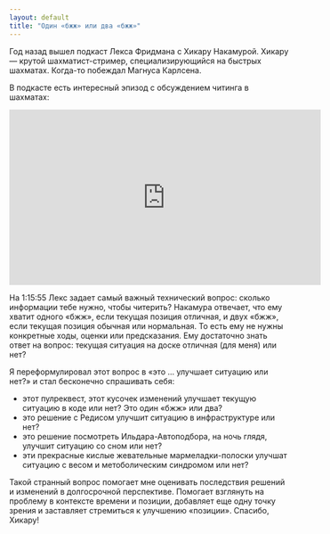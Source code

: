 ```yaml
---
layout: default
title: "Один «бжж» или два «бжж»"
---
```


Год назад вышел подкаст Лекса Фридмана с Хикару Накамурой. Хикару — крутой шахматист-стример, специализирующийся на быстрых шахматах. Когда-то побеждал Магнуса Карлсена.

В подкасте есть интересный эпизод с обсуждением читинга в шахматах:
<iframe width="560" height="315" src="https://www.youtube.com/embed/oJNvxYEcVAY?si=Bsez0_UghEKLuf-m&amp;start=3904" title="YouTube video player" frameborder="0" allow="accelerometer; autoplay; clipboard-write; encrypted-media; gyroscope; picture-in-picture; web-share" referrerpolicy="strict-origin-when-cross-origin" allowfullscreen></iframe>

На 1:15:55 Лекс задает самый важный технический вопрос: сколько информации тебе нужно, чтобы читерить? Накамура отвечает, что ему хватит одного «бжж», если текущая позиция отличная, и двух «бжж», если текущая позиция обычная или нормальная. То есть ему не нужны конкретные ходы, оценки или предсказания. Ему достаточно знать ответ на вопрос: текущая ситуация на доске отличная (для меня) или нет?

Я переформулировал этот вопрос в «это ... улучшает ситуацию или нет?» и стал бесконечно спрашивать себя:
* этот пулреквест, этот кусочек изменений улучшает текущую ситуацию в коде или нет? Это один «бжж» или два?
* это решение с Редисом улучшит ситуацию в инфраструктуре или нет?
* это решение посмотреть Ильдара-Автоподбора, на ночь глядя, улучшит ситуацию со сном или нет?
* эти прекрасные кислые жевательные мармеладки-полоски улучшат ситуацию с весом и метоболическим синдромом или нет?

Такой странный вопрос помогает мне оценивать последствия решений и изменений в долгосрочной перспективе. Помогает взглянуть на проблему в контексте времени и позиции, добавляет еще одну точку зрения и заставляет стремиться к улучшению «позиции». Спасибо, Хикару!
